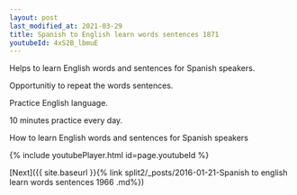 ```yaml
---
layout: post
last_modified_at: 2021-03-29
title: Spanish to English learn words sentences 1871 
youtubeId: 4xS2B_lbmuE
---
```

 
 
Helps to learn English words and sentences for Spanish speakers.

Opportunitiy to repeat the words sentences. 

Practice English language. 
 
10 minutes practice every day. 
 
How to learn English words and sentences for Spanish speakers 
 
{% include youtubePlayer.html id=page.youtubeId %}
 
 
[Next]({{ site.baseurl }}{% link  split2/_posts/2016-01-21-Spanish to english learn words sentences 1966 .md%})
 
